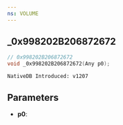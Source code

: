```yaml
---
ns: VOLUME
---
```

## _0x998202B206872672

```c
// 0x998202B206872672
void _0x998202B206872672(Any p0);
```

```
NativeDB Introduced: v1207
```

## Parameters
* **p0**:
